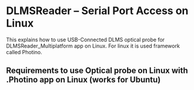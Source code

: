 # DLMSReader – Serial Port Access on Linux

This explains how to use USB-Connected DLMS optical probe for DLMSReader_Multiplatform app on Linux.
For linux it is used framework called Photino.


## Requirements to use Optical probe on Linux with .Photino app on Linux (works for Ubuntu)
